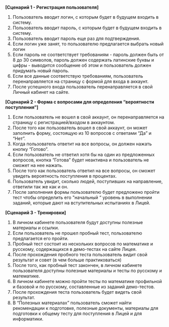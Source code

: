**[Сценарий 1 - Регистрация пользователя]**
1. Пользователь вводит логин, с которым будет в будущем входить в систему.
2. Пользователь вводит пароль, с которым будет в будущем входить в систему.
3. Пользователь вводит пароль еще раз для подтверждения.
4. Если логин уже занят, то пользователю предлагается выбрать новый логин
5. Если пароль не соответствует требованиям - пароль должен быть от 8 до 30 символов, пароль должен содержать латинские буквы и цифры - выводится сообщение об этом и пользователь должен придумать новый пароль.
6. Если все данные соответствую требованиям, пользователь перенаправляется на страницу с формой для входа в аккаунт.
7. После успешного входа пользователь перенаправляется в свой Личный кабинет на сайте.

**[Сценарий 2 - Форма с вопросами для определения “вероятности поступления”]**
1. Если пользователь не вошел в свой аккаунт, он перенаправляется на страницу с регистрацией/входом в аккаунтом.
2. После того как пользователь вошел в свой аккаунт, он может заполнить форму, состоящую из 10 вопросов с ответами “Да” и “Нет”.
3. Когда пользователь ответит на все вопросы, он должен нажать кнопку “Готово”.
4. Если пользователь не ответил хотя бы на один из предложенных вопросов, кнопка “Готова” будет неактивна и пользователь не сможет на нее нажать.
5. После того как пользователь ответил на все вопросы, он сможет увидеть вероятность поступления в процентах.
6. Пользователь увидит, сколько людей, поступивших на направление, ответили так же как и он.
7. После заполнения формы пользователю будет предложено пройти тест чтобы определить его "начальный	“ уровень в выполнении заданий, которые дают на вступительных испытаниях в Лицей.

**[Сценарий 3 - Тренировки]**
1. В личном кабинете пользователя будут доступны полезные материалы и ссылки.
2. Если пользователь не прошел пробный тест, пользователю предлагается его пройти.
3. Пробный тест состоит из нескольких вопросов по математике и русскому, содержащихся в демо-тестах на сайте Лицея.
4. После прохождения пробного теста пользователь видит свой результат и совет (в чем больше практиковаться)
5. После того, как пробный тест закончен, в личном кабинете пользователя доступны полезные материалы и тесты по русскому и математике.
6. В личном кабинете можно пройти тесты по математике профильной и базовой и по русскому, составленные из заданий демо-тестов.
7. После прохождения теста пользователь будет видеть свой результат.
8. В “Полезных материалах” пользователь сможет найти рекомендации к подготовке, полезные документы, материалы для подготовки к общему тесту для поступления в Лицей и для информатики.
